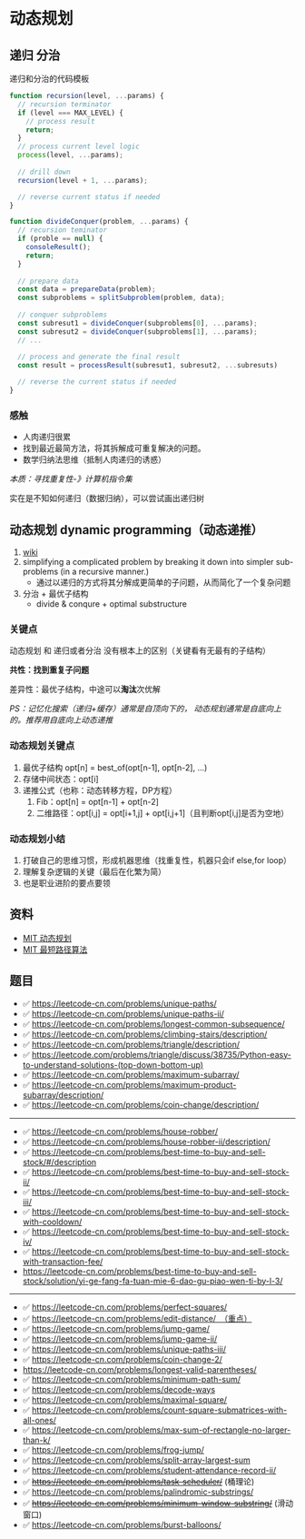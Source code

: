 # 动态规划

## 递归 分治

递归和分治的代码模板

```js
function recursion(level, ...params) {
  // recursion terminator
  if (level === MAX_LEVEL) {
    // process result
    return;
  }
  // process current level logic
  process(level, ...params);
  
  // drill down
  recursion(level + 1, ...params);

  // reverse current status if needed
}
```

```js
function divideConquer(problem, ...params) {
  // recursion teminator
  if (proble == null) {
    consoleResult();
    return;
  }
  
  // prepare data
  const data = prepareData(problem);
  const subproblems = splitSubproblem(problem, data);
  
  // conquer subproblems
  const subresut1 = divideConquer(subproblems[0], ...params);
  const subresut2 = divideConquer(subproblems[1], ...params);
  // ...
  
  // process and generate the final result
  const result = processResult(subresut1, subresut2, ...subresuts)

  // reverse the current status if needed
}
```

### 感触

* 人肉递归很累
* 找到最近最简方法，将其拆解成可重复解决的问题。
* 数学归纳法思维（抵制人肉递归的诱惑）

*本质：寻找重复性-》计算机指令集*

实在是不知如何递归（数据归纳），可以尝试画出递归树

## 动态规划 dynamic programming（动态递推）

1. [wiki](https://en.wikipedia.org/wiki/Dynamic_programming)
2. simplifying a complicated problem by breaking it down into simpler sub-problems (in a recursive manner.)
   * 通过以递归的方式将其分解成更简单的子问题，从而简化了一个复杂问题
3. 分治 + 最优子结构
   * divide & conqure + optimal substructure

### 关键点

动态规划 和 递归或者分治 没有根本上的区别（关键看有无最有的子结构）

**共性：找到重复子问题**

差异性：最优子结构，中途可以**淘汰**次优解


*PS：记忆化搜索（递归+缓存）通常是自顶向下的，
动态规划通常是自底向上的。推荐用自底向上动态递推*

### 动态规划关键点

1. 最优子结构 opt[n] = best_of(opt[n-1], opt[n-2], ...)
2. 存储中间状态：opt[i]
3. 递推公式（也称：动态转移方程，DP方程）
   1. Fib：opt[n] = opt[n-1] + opt[n-2]
   2. 二维路径：opt[i,j] = opt[i+1,j] + opt[i,j+1]（且判断opt[i,j]是否为空地）


### 动态规划小结

1. 打破自己的思维习惯，形成机器思维（找重复性，机器只会if else,for loop）
2. 理解复杂逻辑的关键（最后在化繁为简）
3. 也是职业进阶的要点要领

## 资料

* [MIT 动态规划](https://www.bilibili.com/video/BV1EK4y1E7ik?p=15)
* [MIT 最短路径算法](https://www.bilibili.com/video/BV194411h7NB?p=17)

## 题目

* ✅ https://leetcode-cn.com/problems/unique-paths/
* ✅ https://leetcode-cn.com/problems/unique-paths-ii/
* ✅ https://leetcode-cn.com/problems/longest-common-subsequence/
* ✅ https://leetcode-cn.com/problems/climbing-stairs/description/
* ✅ https://leetcode-cn.com/problems/triangle/description/
* ✅ https://leetcode.com/problems/triangle/discuss/38735/Python-easy-to-understand-solutions-(top-down-bottom-up)
* ✅ https://leetcode-cn.com/problems/maximum-subarray/
* ✅ https://leetcode-cn.com/problems/maximum-product-subarray/description/
* ✅ https://leetcode-cn.com/problems/coin-change/description/

---

* ✅ https://leetcode-cn.com/problems/house-robber/
* ✅ https://leetcode-cn.com/problems/house-robber-ii/description/
* ✅ https://leetcode-cn.com/problems/best-time-to-buy-and-sell-stock/#/description
* ✅ https://leetcode-cn.com/problems/best-time-to-buy-and-sell-stock-ii/
* ✅ https://leetcode-cn.com/problems/best-time-to-buy-and-sell-stock-iii/
* ✅ https://leetcode-cn.com/problems/best-time-to-buy-and-sell-stock-with-cooldown/
* ✅ https://leetcode-cn.com/problems/best-time-to-buy-and-sell-stock-iv/
* ✅ https://leetcode-cn.com/problems/best-time-to-buy-and-sell-stock-with-transaction-fee/
* https://leetcode-cn.com/problems/best-time-to-buy-and-sell-stock/solution/yi-ge-fang-fa-tuan-mie-6-dao-gu-piao-wen-ti-by-l-3/

---

* ✅ https://leetcode-cn.com/problems/perfect-squares/
* ✅ https://leetcode-cn.com/problems/edit-distance/ （重点）
* ✅ https://leetcode-cn.com/problems/jump-game/
* ✅ https://leetcode-cn.com/problems/jump-game-ii/
* ✅ https://leetcode-cn.com/problems/unique-paths-iii/
* ✅ https://leetcode-cn.com/problems/coin-change-2/
* https://leetcode-cn.com/problems/longest-valid-parentheses/
* ✅ https://leetcode-cn.com/problems/minimum-path-sum/
* ✅ https://leetcode-cn.com/problems/decode-ways
* ✅ https://leetcode-cn.com/problems/maximal-square/
* ✅ https://leetcode-cn.com/problems/count-square-submatrices-with-all-ones/
* ✅ https://leetcode-cn.com/problems/max-sum-of-rectangle-no-larger-than-k/
* ✅ https://leetcode-cn.com/problems/frog-jump/
* ✅ https://leetcode-cn.com/problems/split-array-largest-sum
* ✅ https://leetcode-cn.com/problems/student-attendance-record-ii/
* ✅ ~~https://leetcode-cn.com/problems/task-scheduler/~~ (桶理论)
* ✅ https://leetcode-cn.com/problems/palindromic-substrings/
* ✅ ~~https://leetcode-cn.com/problems/minimum-window-substring/~~ (滑动窗口)
* ✅ https://leetcode-cn.com/problems/burst-balloons/
